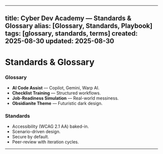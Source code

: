  ---
title: Cyber Dev Academy — Standards & Glossary
alias: [Glossary, Standards, Playbook]
tags: [glossary, standards, terms]
created: 2025-08-30
updated: 2025-08-30
---

# Standards & Glossary

### Glossary
- **AI Code Assist** — Copilot, Gemini, Warp AI.  
- **Checklist Training** — Structured workflows.  
- **Job-Readiness Simulation** — Real-world messiness.  
- **Obsidianite Theme** — Futuristic dark design.

### Standards
- Accessibility (WCAG 2.1 AA) baked-in.  
- Scenario-driven design.  
- Secure by default.  
- Peer-review with iteration cycles.  

---

<!-- END OF DOCUMENT -->
